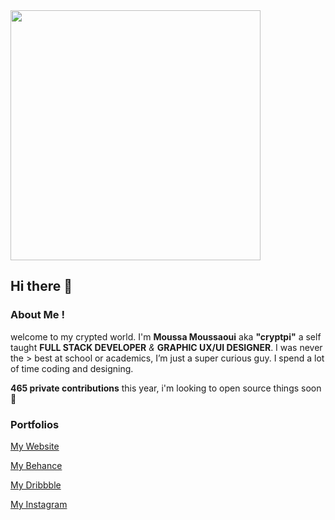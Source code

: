 <img src="https://media.giphy.com/media/ZVik7pBtu9dNS/giphy.gif" width="400">

## Hi there 👋

### About Me !
welcome to my crypted world. I'm **Moussa Moussaoui** aka **"cryptpi"** a self taught **FULL STACK DEVELOPER** *&* **GRAPHIC UX/UI DESIGNER**. I was never the > best at school or academics, I’m just a super curious guy. I spend a lot of time coding and designing.

**465 private contributions** this year, i'm looking to open source things soon 👾



### Portfolios 


[My Website](https://www.cryptpi.com/)

[My Behance](https://www.behance.net/cryptpi)

[My Dribbble](https://www.dribbble.com/cryptpi)

[My Instagram](https://www.instagram.com/cryptpi)
